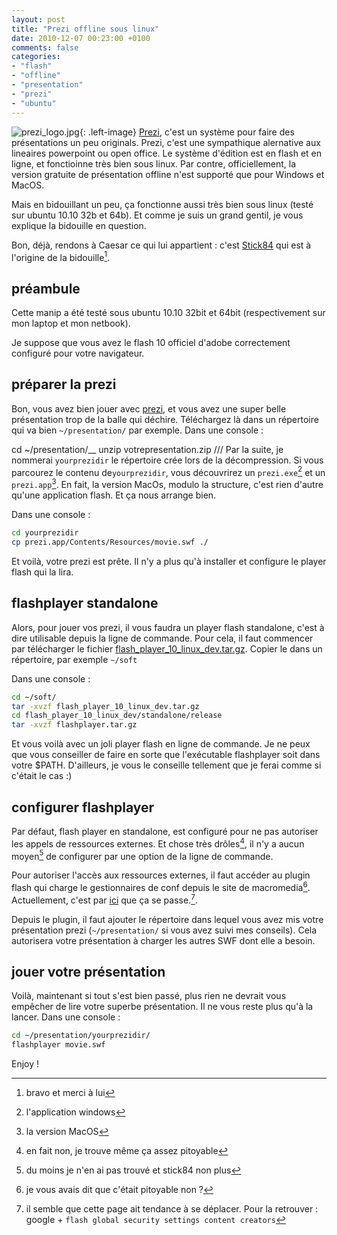 ```yaml
---
layout: post
title: "Prezi offline sous linux"
date: 2010-12-07 00:23:00 +0100
comments: false
categories: 
- "flash"
- "offline"
- "presentation"
- "prezi"
- "ubuntu"
---
```

![prezi_logo.jpg](https://blog.crafting-labs.fr/images/logo/.prezi_logo_s.jpg){: .left-image}
[Prezi](http://www.prezi.com), c'est un système pour faire des présentations un peu originals. Prezi, c'est une sympathique alernative aux lineaires powerpoint ou open office. Le système d'édition est en flash et en ligne, et fonctioinne très bien sous linux.
Par contre, officiellement, la version gratuite de présentation offline n'est supporté que pour Windows et MacOS.

Mais en bidouillant un peu, ça fonctionne aussi très bien sous linux (testé sur ubuntu 10.10 32b et 64b). Et comme je suis un grand gentil, je vous explique la bidouille en question.


Bon, déjà, rendons à Caesar ce qui lui appartient : c'est [Stick84](http://stick.gk2.sk/blog/2010/05/prezi-offline-in-linux/) qui est à l'origine de la bidouille[^1].

## préambule
Cette manip a été testé sous ubuntu 10.10 32bit et 64bit (respectivement sur mon laptop et mon netbook).

Je suppose que vous avez le flash 10 officiel d'adobe correctement configuré pour votre navigateur.

## préparer la prezi
Bon, vous avez bien jouer avec [prezi](http://www.prezi.com), et vous avez une super belle présentation trop de la balle qui déchire.
Téléchargez là dans un répertoire qui va bien `~/presentation/` par exemple.
Dans une console :

cd ~/presentation/__
unzip votrepresentation.zip
///
Par la suite, je nommerai `yourprezidir` le répertoire crée lors de la décompression.
Si vous parcourez le contenu de`yourprezidir`, vous découvrirez un `prezi.exe`[^2] et un `prezi.app`[^3].
En fait, la version MacOs, modulo la structure, c'est rien d'autre qu'une application flash. Et ça nous arrange bien.

Dans une console : 

~~~ bash
cd yourprezidir
cp prezi.app/Contents/Resources/movie.swf ./
~~~

Et voilà, votre prezi est prête. Il n'y a plus qu'à installer et configure le player flash qui la lira.

## flashplayer standalone
Alors, pour jouer vos prezi, il vous faudra un player flash standalone, c'est à dire utilisable depuis la ligne de commande.
Pour cela, il faut commencer par télécharger le fichier [flash_player_10_linux_dev.tar.gz](http://download.macromedia.com/pub/flashplayer/updaters/10/flash_player_10_linux_dev.tar.gz).
Copier le dans un répertoire, par exemple `~/soft`

Dans une console :

~~~ bash
cd ~/soft/
tar -xvzf flash_player_10_linux_dev.tar.gz
cd flash_player_10_linux_dev/standalone/release
tar -xvzf flashplayer.tar.gz
~~~

Et vous voilà avec un joli player flash en ligne de commande.
Je ne peux que vous conseiller de faire en sorte que l'exécutable flashplayer soit dans votre $PATH. D'ailleurs, je vous le conseille tellement que je ferai comme si c'était le cas :)

## configurer flashplayer
Par défaut, flash player en standalone, est configuré pour ne pas autoriser les appels de ressources externes. Et chose très drôles[^4], il n'y a aucun moyen[^5] de configurer par une option de la ligne de commande.

Pour autoriser l'accès aux ressources externes, il faut accéder au plugin flash qui charge le gestionnaires de conf depuis le site de macromedia[^6]. Actuellement, c'est par [ici](http://www.macromedia.com/support/documentation/en/flashplayer/help/settings_manager04a.html) que ça se passe.[^7].

Depuis le plugin, il faut ajouter le répertoire dans lequel vous avez mis votre présentation prezi (`~/presentation/` si vous avez suivi mes conseils). Cela autorisera votre présentation à charger les autres SWF dont elle a besoin.

## jouer votre présentation
Voilà, maintenant si tout s'est bien passé, plus rien ne devrait vous empêcher de lire votre superbe présentation. Il ne vous reste plus qu'à la lancer.
Dans une console :

~~~ bash
cd ~/presentation/yourprezidir/
flashplayer movie.swf
~~~

Enjoy !


[^1]: bravo et merci à lui
[^2]: l'application windows
[^3]: la version MacOS
[^4]: en fait non, je trouve même ça assez pitoyable
[^5]: du moins je n'en ai pas trouvé et stick84 non plus
[^6]: je vous avais dit que c'était pitoyable non ?
[^7]: il semble que cette page ait tendance à se déplacer. Pour la retrouver : google + `flash global security settings content creators`
